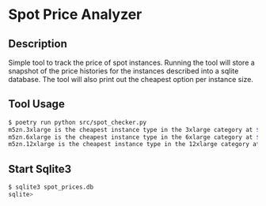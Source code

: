 # Spot Price Analyzer

## Description
Simple tool to track the price of spot instances. Running the tool will store a snapshot of the price histories for the instances described into a sqlite database. The tool will also print out the cheapest option per instance size.

## Tool Usage
```bash
$ poetry run python src/spot_checker.py
m5zn.3xlarge is the cheapest instance type in the 3xlarge category at $0.4473
m5zn.6xlarge is the cheapest instance type in the 6xlarge category at $0.894
m5zn.12xlarge is the cheapest instance type in the 12xlarge category at $1.7808
```

## Start Sqlite3
```bash
$ sqlite3 spot_prices.db
sqlite>
```

